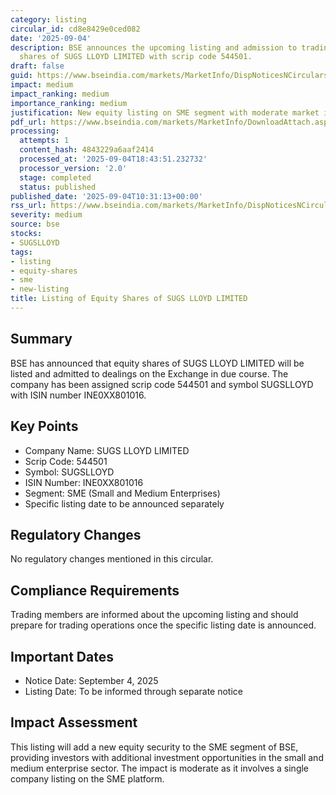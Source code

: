 ```yaml
---
category: listing
circular_id: cd8e8429e0ced082
date: '2025-09-04'
description: BSE announces the upcoming listing and admission to trading of equity
  shares of SUGS LLOYD LIMITED with scrip code 544501.
draft: false
guid: https://www.bseindia.com/markets/MarketInfo/DispNoticesNCirculars.aspx?Noticeid={A13A0EE7-72E3-47A6-88C2-05CCDB892AB5}&noticeno=20250904-17&dt=09/04/2025&icount=17&totcount=68&flag=0
impact: medium
impact_ranking: medium
importance_ranking: medium
justification: New equity listing on SME segment with moderate market impact
pdf_url: https://www.bseindia.com/markets/MarketInfo/DownloadAttach.aspx?id=20250904-17&attachedId=
processing:
  attempts: 1
  content_hash: 4843229a6aaf2414
  processed_at: '2025-09-04T18:43:51.232732'
  processor_version: '2.0'
  stage: completed
  status: published
published_date: '2025-09-04T10:31:13+00:00'
rss_url: https://www.bseindia.com/markets/MarketInfo/DispNoticesNCirculars.aspx?Noticeid={A13A0EE7-72E3-47A6-88C2-05CCDB892AB5}&noticeno=20250904-17&dt=09/04/2025&icount=17&totcount=68&flag=0
severity: medium
source: bse
stocks:
- SUGSLLOYD
tags:
- listing
- equity-shares
- sme
- new-listing
title: Listing of Equity Shares of SUGS LLOYD LIMITED
---
```


## Summary

BSE has announced that equity shares of SUGS LLOYD LIMITED will be listed and admitted to dealings on the Exchange in due course. The company has been assigned scrip code 544501 and symbol SUGSLLOYD with ISIN number INE0XX801016.

## Key Points

- Company Name: SUGS LLOYD LIMITED
- Scrip Code: 544501
- Symbol: SUGSLLOYD
- ISIN Number: INE0XX801016
- Segment: SME (Small and Medium Enterprises)
- Specific listing date to be announced separately

## Regulatory Changes

No regulatory changes mentioned in this circular.

## Compliance Requirements

Trading members are informed about the upcoming listing and should prepare for trading operations once the specific listing date is announced.

## Important Dates

- Notice Date: September 4, 2025
- Listing Date: To be informed through separate notice

## Impact Assessment

This listing will add a new equity security to the SME segment of BSE, providing investors with additional investment opportunities in the small and medium enterprise sector. The impact is moderate as it involves a single company listing on the SME platform.